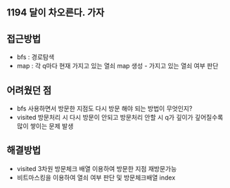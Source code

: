 ## 1194 달이 차오른다. 가자

##  접근방법
- bfs : 경로탐색
- map : 각 q마다  현재 가지고 있는 열쇠 map 생성 - 가지고 있는 열쇠 여부 판단

## 어려웠던 점
- bfs 사용하면서 방문한 지점도 다시 방문 해야 되는 방법이 무엇인지?
- visited 방문처리 시 다시 방문이 안되고 방문처리 안할 시 q가 깊이가 깊어질수록 많이 쌓이는 문제 발생

## 해결방법
-  visited 3차원 방문체크 배열 이용하여 방문한 지점 재방문가능
-  비트마스킹을 이용하여 열쇠 여부 판단 및 방문체크배열 index
